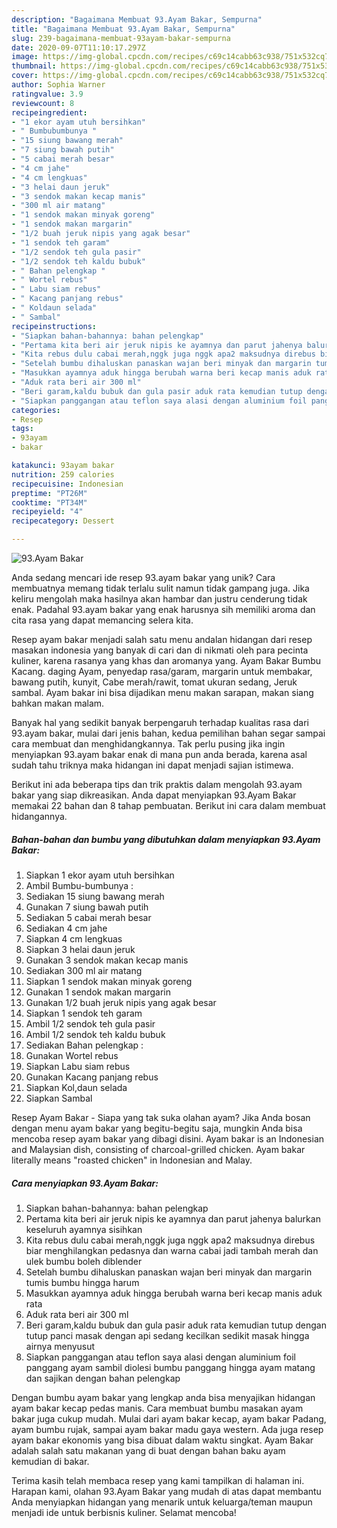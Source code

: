 ```yaml
---
description: "Bagaimana Membuat 93.Ayam Bakar, Sempurna"
title: "Bagaimana Membuat 93.Ayam Bakar, Sempurna"
slug: 239-bagaimana-membuat-93ayam-bakar-sempurna
date: 2020-09-07T11:10:17.297Z
image: https://img-global.cpcdn.com/recipes/c69c14cabb63c938/751x532cq70/93ayam-bakar-foto-resep-utama.jpg
thumbnail: https://img-global.cpcdn.com/recipes/c69c14cabb63c938/751x532cq70/93ayam-bakar-foto-resep-utama.jpg
cover: https://img-global.cpcdn.com/recipes/c69c14cabb63c938/751x532cq70/93ayam-bakar-foto-resep-utama.jpg
author: Sophia Warner
ratingvalue: 3.9
reviewcount: 8
recipeingredient:
- "1 ekor ayam utuh bersihkan"
- " Bumbubumbunya "
- "15 siung bawang merah"
- "7 siung bawah putih"
- "5 cabai merah besar"
- "4 cm jahe"
- "4 cm lengkuas"
- "3 helai daun jeruk"
- "3 sendok makan kecap manis"
- "300 ml air matang"
- "1 sendok makan minyak goreng"
- "1 sendok makan margarin"
- "1/2 buah jeruk nipis yang agak besar"
- "1 sendok teh garam"
- "1/2 sendok teh gula pasir"
- "1/2 sendok teh kaldu bubuk"
- " Bahan pelengkap "
- " Wortel rebus"
- " Labu siam rebus"
- " Kacang panjang rebus"
- " Koldaun selada"
- " Sambal"
recipeinstructions:
- "Siapkan bahan-bahannya: bahan pelengkap"
- "Pertama kita beri air jeruk nipis ke ayamnya dan parut jahenya balurkan keseluruh ayamnya sisihkan"
- "Kita rebus dulu cabai merah,nggk juga nggk apa2 maksudnya direbus biar menghilangkan pedasnya dan warna cabai jadi tambah merah dan ulek bumbu boleh diblender"
- "Setelah bumbu dihaluskan panaskan wajan beri minyak dan margarin tumis bumbu hingga harum"
- "Masukkan ayamnya aduk hingga berubah warna beri kecap manis aduk rata"
- "Aduk rata beri air 300 ml"
- "Beri garam,kaldu bubuk dan gula pasir aduk rata kemudian tutup dengan tutup panci masak dengan api sedang kecilkan sedikit masak hingga airnya menyusut"
- "Siapkan panggangan atau teflon saya alasi dengan aluminium foil panggang ayam sambil diolesi bumbu panggang hingga ayam matang dan sajikan dengan bahan pelengkap"
categories:
- Resep
tags:
- 93ayam
- bakar

katakunci: 93ayam bakar 
nutrition: 259 calories
recipecuisine: Indonesian
preptime: "PT26M"
cooktime: "PT34M"
recipeyield: "4"
recipecategory: Dessert

---
```



![93.Ayam Bakar](https://img-global.cpcdn.com/recipes/c69c14cabb63c938/751x532cq70/93ayam-bakar-foto-resep-utama.jpg)

Anda sedang mencari ide resep 93.ayam bakar yang unik? Cara membuatnya memang tidak terlalu sulit namun tidak gampang juga. Jika keliru mengolah maka hasilnya akan hambar dan justru cenderung tidak enak. Padahal 93.ayam bakar yang enak harusnya sih memiliki aroma dan cita rasa yang dapat memancing selera kita.

Resep ayam bakar menjadi salah satu menu andalan hidangan dari resep masakan indonesia yang banyak di cari dan di nikmati oleh para pecinta kuliner, karena rasanya yang khas dan aromanya yang. Ayam Bakar Bumbu Kacang. daging Ayam, penyedap rasa/garam, margarin untuk membakar, bawang putih, kunyit, Cabe merah/rawit, tomat ukuran sedang, Jeruk sambal. Ayam bakar ini bisa dijadikan menu makan sarapan, makan siang bahkan makan malam.

Banyak hal yang sedikit banyak berpengaruh terhadap kualitas rasa dari 93.ayam bakar, mulai dari jenis bahan, kedua pemilihan bahan segar sampai cara membuat dan menghidangkannya. Tak perlu pusing jika ingin menyiapkan 93.ayam bakar enak di mana pun anda berada, karena asal sudah tahu triknya maka hidangan ini dapat menjadi sajian istimewa.


Berikut ini ada beberapa tips dan trik praktis dalam mengolah 93.ayam bakar yang siap dikreasikan. Anda dapat menyiapkan 93.Ayam Bakar memakai 22 bahan dan 8 tahap pembuatan. Berikut ini cara dalam membuat hidangannya.

<!--inarticleads1-->

##### Bahan-bahan dan bumbu yang dibutuhkan dalam menyiapkan 93.Ayam Bakar:

1. Siapkan 1 ekor ayam utuh bersihkan
1. Ambil  Bumbu-bumbunya :
1. Sediakan 15 siung bawang merah
1. Gunakan 7 siung bawah putih
1. Sediakan 5 cabai merah besar
1. Sediakan 4 cm jahe
1. Siapkan 4 cm lengkuas
1. Siapkan 3 helai daun jeruk
1. Gunakan 3 sendok makan kecap manis
1. Sediakan 300 ml air matang
1. Siapkan 1 sendok makan minyak goreng
1. Gunakan 1 sendok makan margarin
1. Gunakan 1/2 buah jeruk nipis yang agak besar
1. Siapkan 1 sendok teh garam
1. Ambil 1/2 sendok teh gula pasir
1. Ambil 1/2 sendok teh kaldu bubuk
1. Sediakan  Bahan pelengkap :
1. Gunakan  Wortel rebus
1. Siapkan  Labu siam rebus
1. Gunakan  Kacang panjang rebus
1. Siapkan  Kol,daun selada
1. Siapkan  Sambal


Resep Ayam Bakar - Siapa yang tak suka olahan ayam? Jika Anda bosan dengan menu ayam bakar yang begitu-begitu saja, mungkin Anda bisa mencoba resep ayam bakar yang dibagi disini. Ayam bakar is an Indonesian and Malaysian dish, consisting of charcoal-grilled chicken. Ayam bakar literally means &#34;roasted chicken&#34; in Indonesian and Malay. 

<!--inarticleads2-->

##### Cara menyiapkan 93.Ayam Bakar:

1. Siapkan bahan-bahannya: bahan pelengkap
1. Pertama kita beri air jeruk nipis ke ayamnya dan parut jahenya balurkan keseluruh ayamnya sisihkan
1. Kita rebus dulu cabai merah,nggk juga nggk apa2 maksudnya direbus biar menghilangkan pedasnya dan warna cabai jadi tambah merah dan ulek bumbu boleh diblender
1. Setelah bumbu dihaluskan panaskan wajan beri minyak dan margarin tumis bumbu hingga harum
1. Masukkan ayamnya aduk hingga berubah warna beri kecap manis aduk rata
1. Aduk rata beri air 300 ml
1. Beri garam,kaldu bubuk dan gula pasir aduk rata kemudian tutup dengan tutup panci masak dengan api sedang kecilkan sedikit masak hingga airnya menyusut
1. Siapkan panggangan atau teflon saya alasi dengan aluminium foil panggang ayam sambil diolesi bumbu panggang hingga ayam matang dan sajikan dengan bahan pelengkap


Dengan bumbu ayam bakar yang lengkap anda bisa menyajikan hidangan ayam bakar kecap pedas manis. Cara membuat bumbu masakan ayam bakar juga cukup mudah. Mulai dari ayam bakar kecap, ayam bakar Padang, ayam bumbu rujak, sampai ayam bakar madu gaya western. Ada juga resep ayam bakar ekonomis yang bisa dibuat dalam waktu singkat. Ayam Bakar adalah salah satu makanan yang di buat dengan bahan baku ayam kemudian di bakar. 

Terima kasih telah membaca resep yang kami tampilkan di halaman ini. Harapan kami, olahan 93.Ayam Bakar yang mudah di atas dapat membantu Anda menyiapkan hidangan yang menarik untuk keluarga/teman maupun menjadi ide untuk berbisnis kuliner. Selamat mencoba!
